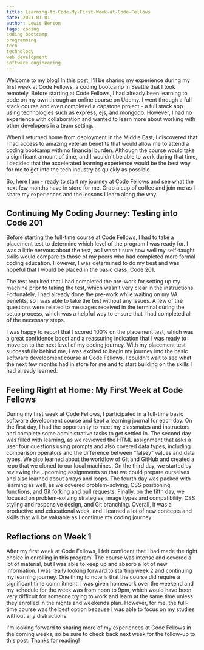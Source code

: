 ```yaml
---
title: Learning-to-Code-My-First-Week-at-Code-Fellows
date: 2021-01-01
author: Lewis Benson
tags: coding
coding bootcamp
programming
tech
technology
web development
software engineering
---
```


Welcome to my blog! In this post, I'll be sharing my experience during my first week at Code Fellows, a coding bootcamp in Seattle that I took remotely. Before starting at Code Fellows, I had already been learning to code on my own through an online course on Udemy. I went through a full stack course and even completed a capstone project - a full stack app using technologies such as express, ejs, and mongodb. However, I had no experience with collaboration and wanted to learn more about working with other developers in a team setting.

When I returned home from deployment in the Middle East, I discovered that I had access to amazing veteran benefits that would allow me to attend a coding bootcamp with no financial burden. Although the course would take a significant amount of time, and I wouldn't be able to work during that time, I decided that the accelerated learning experience would be the best way for me to get into the tech industry as quickly as possible.

So, here I am - ready to start my journey at Code Fellows and see what the next few months have in store for me. Grab a cup of coffee and join me as I share my experiences and the lessons I learn along the way.

## Continuing My Coding Journey: Testing into Code 201

Before starting the full-time course at Code Fellows, I had to take a placement test to determine which level of the program I was ready for. I was a little nervous about the test, as I wasn't sure how well my self-taught skills would compare to those of my peers who had completed more formal coding education. However, I was determined to do my best and was hopeful that I would be placed in the basic class, Code 201.

The test required that I had completed the pre-work for setting up my machine prior to taking the test, which wasn't very clear in the instructions. Fortunately, I had already done the pre-work while waiting on my VA benefits, so I was able to take the test without any issues. A few of the questions were related to messages received in the terminal during the setup process, which was a helpful way to ensure that I had completed all of the necessary steps.

I was happy to report that I scored 100% on the placement test, which was a great confidence boost and a reassuring indication that I was ready to move on to the next level of my coding journey. With my placement test successfully behind me, I was excited to begin my journey into the basic software development course at Code Fellows. I couldn't wait to see what the next few months had in store for me and to start building on the skills I had already learned.

## Feeling Right at Home: My First Week at Code Fellows

During my first week at Code Fellows, I participated in a full-time basic software development course and kept a learning journal for each day. On the first day, I had the opportunity to meet my classmates and instructors and complete some administrative tasks to get settled in. The second day was filled with learning, as we reviewed the HTML assignment that asks a user four questions using prompts and also covered data types, including comparison operators and the difference between "falsey" values and data types. We also learned about the workflow of Git and GitHub and created a repo that we cloned to our local machines. On the third day, we started by reviewing the upcoming assignments so that we could prepare ourselves and also learned about arrays and loops. The fourth day was packed with learning as well, as we covered problem-solving, CSS positioning, functions, and Git forking and pull requests. Finally, on the fifth day, we focused on problem-solving strategies, image types and compatibility, CSS styling and responsive design, and Git branching. Overall, it was a productive and educational week, and I learned a lot of new concepts and skills that will be valuable as I continue my coding journey.

## Reflections on Week 1
After my first week at Code Fellows, I felt confident that I had made the right choice in enrolling in this program. The course was intense and covered a lot of material, but I was able to keep up and absorb a lot of new information. I was really looking forward to starting week 2 and continuing my learning journey. One thing to note is that the course did require a significant time commitment. I was given homework over the weekend and my schedule for the week was from noon to 9pm, which would have been very difficult for someone trying to work and learn at the same time unless they enrolled in the nights and weekends plan. However, for me, the full-time course was the best option because I was able to focus on my studies without any distractions.

I'm looking forward to sharing more of my experiences at Code Fellows in the coming weeks, so be sure to check back next week for the follow-up to this post. Thanks for reading!